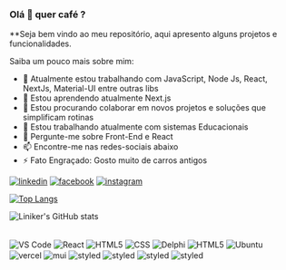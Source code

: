 ### Olá 👋 quer café ?


**Seja bem vindo ao meu repositório, aqui apresento alguns projetos e funcionalidades.

Saiba um pouco mais sobre mim:

- 🔭 Atualmente estou trabalhando com  JavaScript, Node Js, React, NextJs, Material-UI entre outras libs
- 🌱 Estou aprendendo atualmente Next.js
- 👯 Estou procurando colaborar em novos projetos e soluções que simplificam rotinas
- 🤔 Estou trabalhando atualmente com sistemas Educacionais
- 💬 Pergunte-me sobre Front-End e React
- 📫 Encontre-me nas redes-sociais abaixo
- ⚡ Fato Engraçado: Gosto muito de carros antigos 

[![linkedin](https://img.shields.io/badge/LinkedIn-0077B5?style=for-the-badge&logo=linkedin&logoColor=white)](https://www.linkedin.com/in/linikerS)
[![facebook](https://img.shields.io/badge/Facebook-1877F2?style=for-the-badge&logo=facebook&logoColor=white)](https://www.facebook.com/linikers)
[![instagram](https://img.shields.io/badge/Instagram-E4405F?style=for-the-badge&logo=instagram&logoColor=white)](https://www.instagram.com/linikers/)
<div style="width: 200px;">
<a href="https://github.com/linikers/github-readme-stats">
  <img src="https://github-readme-stats.vercel.app/api/top-langs/?username=linikers&langs_count=8" alt="Top Langs" />
</a>
</div>

![Liniker's GitHub stats](https://github-readme-stats.vercel.app/api?username=linikers&show_icons=true&theme=merko)

<div style = "display: inline_block"><br>
  
  <img align = "center" alt = "VS Code" src = "https://img.shields.io/badge/Visual_Studio-5C2D91?style=for-the-badge&logo=visual%20studio&logoColor=white">
  <img align = "center" alt = "React" src = "https://img.shields.io/badge/React-20232A?style=for-the-badge&logo=react&logoColor=61DAFB">
  <img align = "center" alt = "HTML5" src = "https://img.shields.io/badge/HTML-239120?style=for-the-badge&logo=html5&logoColor=white">
  <img align = "center" alt = "CSS" src = "https://img.shields.io/badge/CSS-239120?&style=for-the-badge&logo=css3&logoColor=white">
  <img align = "center" alt = "Delphi" src = "https://img.shields.io/badge/Delphi_RAD_Studio-B22222?style=for-the-badge&logo=delphi&logoColor=white">
  <img align = "center" alt = "HTML5" src = "https://img.shields.io/badge/JavaScript-323330?style=for-the-badge&logo=javascript&logoColor=F7DF1E">
  <img align = "center" alt = "Ubuntu" src = "https://img.shields.io/badge/Ubuntu-E95420?style=for-the-badge&logo=ubuntu&logoColor=white">
  <img align = "center" alt = "vercel" src = "https://img.shields.io/badge/Vercel-000000?style=for-the-badge&logo=vercel&logoColor=white">
  <img align = "center" alt = "mui" src = "https://img.shields.io/badge/Material--UI-0081CB?style=for-the-badge&logo=material-ui&logoColor=white">
  <img align = "center" alt = "styled" src = "https://img.shields.io/badge/styled--components-DB7093?style=for-the-badge&logo=styled-components&logoColor=white">
  <img align = "center" alt = "styled" src = "https://img.shields.io/badge/TypeScript-007ACC?style=for-the-badge&logo=typescript&logoColor=white">
  <img align = "center" alt = "styled" src = "https://img.shields.io/badge/HTML5-E34F26?style=for-the-badge&logo=html5&logoColor=white">
  <img align = "center" alt = "styled" src = "https://img.shields.io/badge/CSS3-1572B6?style=for-the-badge&logo=css3&logoColor=white">


  <br>
  <br>
</div>



